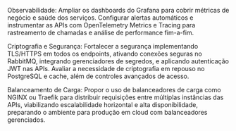 Observabilidade: Ampliar os dashboards do Grafana para cobrir métricas de negócio e saúde dos serviços. Configurar alertas automáticos e instrumentar as APIs com OpenTelemetry Metrics e Tracing para rastreamento de chamadas e análise de performance fim-a-fim.

Criptografia e Segurança: Fortalecer a segurança implementando TLS/HTTPS em todos os endpoints, ativando conexões seguras no RabbitMQ, integrando gerenciadores de segredos, e aplicando autenticação JWT nas APIs. Avaliar a necessidade de criptografia em repouso no PostgreSQL e cache, além de controles avançados de acesso.

Balanceamento de Carga: Propor o uso de balanceadores de carga como NGINX ou Traefik para distribuir requisições entre múltiplas instâncias das APIs, viabilizando escalabilidade horizontal e alta disponibilidade, preparando o ambiente para produção em cloud com balanceadores gerenciados.